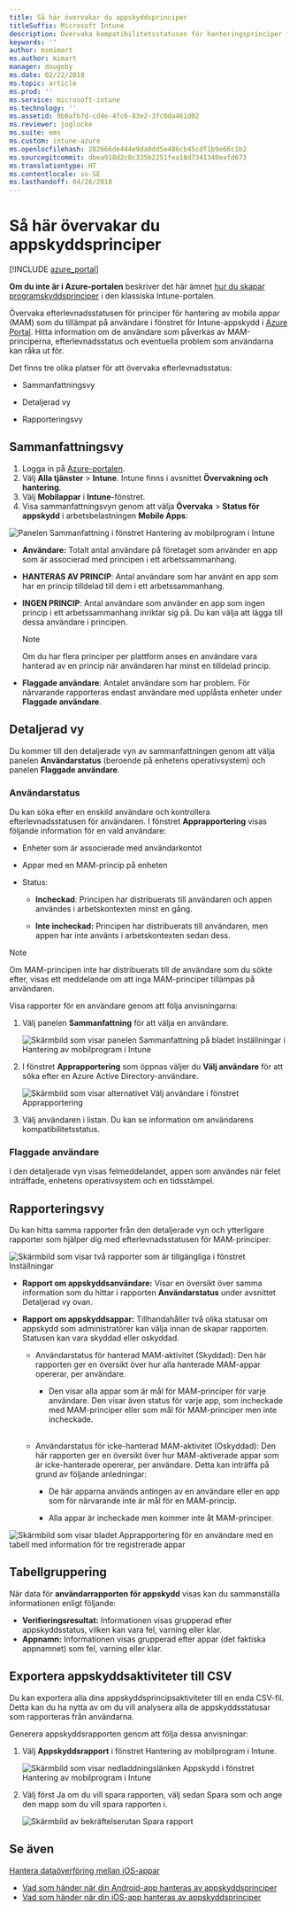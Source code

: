 ```yaml
---
title: Så här övervakar du appskyddsprinciper
titleSuffix: Microsoft Intune
description: Övervaka kompatibilitetsstatusen för hanteringsprinciper för mobilappar i Intune.
keywords: ''
author: msmimart
ms.author: mimart
manager: dougeby
ms.date: 02/22/2018
ms.topic: article
ms.prod: ''
ms.service: microsoft-intune
ms.technology: ''
ms.assetid: 9b0afb7d-cd4e-4fc6-83e2-3fc0da461d02
ms.reviewer: joglocke
ms.suite: ems
ms.custom: intune-azure
ms.openlocfilehash: 282666de444e9da0dd5e406cb45cdf1b9e66c1b2
ms.sourcegitcommit: dbea918d2c0c335b2251fea18d7341340eafd673
ms.translationtype: HT
ms.contentlocale: sv-SE
ms.lasthandoff: 04/26/2018
---
```

# <a name="how-to-monitor-app-protection-policies"></a>Så här övervakar du appskyddsprinciper
[!INCLUDE [azure_portal](./includes/azure_portal.md)]

**Om du inte är i Azure-portalen** beskriver det här ämnet [hur du skapar programskyddsprinciper](https://docs.microsoft.com/intune-classic/deploy-use/create-and-deploy-mobile-app-management-policies-with-microsoft-intune) i den klassiska Intune-portalen.


Övervaka efterlevnadsstatusen för principer för hantering av mobila appar (MAM) som du tillämpat på användare i fönstret för Intune-appskydd i [Azure Portal](https://portal.azure.com). Hitta information om de användare som påverkas av MAM-principerna, efterlevnadsstatus och eventuella problem som användarna kan råka ut för.

Det finns tre olika platser för att övervaka efterlevnadsstatus:

-   Sammanfattningsvy

-   Detaljerad vy

-   Rapporteringsvy

## <a name="summary-view"></a>Sammanfattningsvy

1. Logga in på [Azure-portalen](https://portal.azure.com).
2. Välj **Alla tjänster** > **Intune**. Intune finns i avsnittet **Övervakning och hantering**.
3. Välj **Mobilappar** i **Intune**-fönstret.
4. Visa sammanfattningsvyn genom att välja **Övervaka** > **Status för appskydd** i arbetsbelastningen **Mobile Apps**:

![Panelen Sammanfattning i fönstret Hantering av mobilprogram i Intune](./media/app-protection-user-status-summary.png)

-   **Användare:** Totalt antal användare på företaget som använder en app som är associerad med principen i ett arbetssammanhang.

-   **HANTERAS AV PRINCIP**: Antal användare som har använt en app som har en princip tilldelad till dem i ett arbetssammanhang.

-   **INGEN PRINCIP**: Antal användare som använder en app som ingen princip i ett arbetssammanhang inriktar sig på. Du kan välja att lägga till dessa användare i principen.
    > [!NOTE]
    > Om du har flera principer per plattform anses en användare vara hanterad av en princip när användaren har minst en tilldelad princip.

- **Flaggade användare**: Antalet användare som har problem. För närvarande rapporteras endast användare med upplåsta enheter under **Flaggade användare**.


## <a name="detailed-view"></a>Detaljerad vy
Du kommer till den detaljerade vyn av sammanfattningen genom att välja panelen **Användarstatus** (beroende på enhetens operativsystem) och panelen **Flaggade användare**.

### <a name="user-status"></a>Användarstatus
Du kan söka efter en enskild användare och kontrollera efterlevnadsstatusen för användaren. I fönstret **Apprapportering** visas följande information för en vald användare:
- Enheter som är associerade med användarkontot

- Appar med en MAM-princip på enheten

- Status:

  - **Incheckad**: Principen har distribuerats till användaren och appen användes i arbetskontexten minst en gång.

  - **Inte incheckad:** Principen har distribuerats till användaren, men appen har inte använts i arbetskontexten sedan dess.

>[!NOTE]
> Om MAM-principen inte har distribuerats till de användare som du sökte efter, visas ett meddelande om att inga MAM-principer tillämpas på användaren.

Visa rapporter för en användare genom att följa anvisningarna:

1.  Välj panelen **Sammanfattning** för att välja en användare.

    ![Skärmbild som visar panelen Sammanfattning på bladet Inställningar i Hantering av mobilprogram i Intune](./media/MAM-reporting-6.png)

2. I fönstret **Apprapportering** som öppnas väljer du **Välj användare** för att söka efter en Azure Active Directory-användare.

    ![Skärmbild som visar alternativet Välj användare i fönstret Apprapportering](./media/MAM-reporting-2.png)

3. Välj användaren i listan. Du kan se information om användarens kompatibilitetsstatus.

### <a name="flagged-users"></a>Flaggade användare
I den detaljerade vyn visas felmeddelandet, appen som användes när felet inträffade, enhetens operativsystem och en tidsstämpel.

## <a name="reporting-view"></a>Rapporteringsvy

Du kan hitta samma rapporter från den detaljerade vyn och ytterligare rapporter som hjälper dig med efterlevnadsstatusen för MAM-principer:

![Skärmbild som visar två rapporter som är tillgängliga i fönstret Inställningar](./media/MAM-reporting-7.png)

-   **Rapport om appskyddsanvändare:** Visar en översikt över samma information som du hittar i rapporten **Användarstatus** under avsnittet Detaljerad vy ovan.

-   **Rapport om appskyddsappar:** Tillhandahåller två olika statusar om appskydd som administratörer kan välja innan de skapar rapporten. Statusen kan vara skyddad eller oskyddad.

    -   Användarstatus för hanterad MAM-aktivitet (Skyddad): Den här rapporten ger en översikt över hur alla hanterade MAM-appar opererar, per användare.

        -   Den visar alla appar som är mål för MAM-principer för varje användare. Den visar även status för varje app, som incheckade med MAM-principer eller som mål för MAM-principer men inte incheckade.
<br></br>
    -   Användarstatus för icke-hanterad MAM-aktivitet (Oskyddad): Den här rapporten ger en översikt över hur MAM-aktiverade appar som är icke-hanterade opererar, per användare. Detta kan inträffa på grund av följande anledningar:

        -   De här apparna används antingen av en användare eller en app som för närvarande inte är mål för en MAM-princip.

        -   Alla appar är incheckade men kommer inte åt MAM-principer.

![Skärmbild som visar bladet Apprapportering för en användare med en tabell med information för tre registrerade appar](./media/MAM-reporting-4.png)

## <a name="table-grouping"></a>Tabellgruppering

När data för **användarrapporten för appskydd** visas kan du sammanställa informationen enligt följande:

- **Verifieringsresultat:** Informationen visas grupperad efter appskyddsstatus, vilken kan vara fel, varning eller klar.
- **Appnamn:** Informationen visas grupperad efter appar (det faktiska appnamnet) som fel, varning eller klar.

## <a name="export-app-protection-activities-to-csv"></a>Exportera appskyddsaktiviteter till CSV

Du kan exportera alla dina appskyddsprincipsaktiviteter till en enda CSV-fil. Detta kan du ha nytta av om du vill analysera alla de appskyddsstatusar som rapporteras från användarna.

Generera appskyddsrapporten genom att följa dessa anvisningar:

1. Välj **Appskyddsrapport** i fönstret Hantering av mobilprogram i Intune.

    ![Skärmbild som visar nedladdningslänken Appskydd i fönstret Hantering av mobilprogram i Intune](./media/app-protection-report-csv-2.png)

2. Välj först Ja om du vill spara rapporten, välj sedan Spara som och ange den mapp som du vill spara rapporten i.

    ![Skärmbild av bekräftelserutan Spara rapport](./media/app-protection-report-csv-1.png)

## <a name="see-also"></a>Se även
[Hantera dataöverföring mellan iOS-appar](data-transfer-between-apps-manage-ios.md)

* [Vad som händer när din Android-app hanteras av appskyddsprinciper](app-protection-enabled-apps-android.md)
* [Vad som händer när din iOS-app hanteras av appskyddsprinciper](app-protection-enabled-apps-ios.md)
